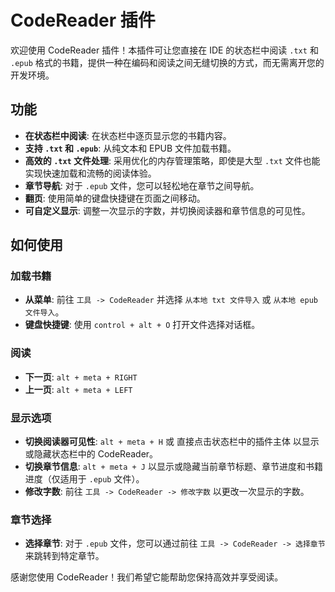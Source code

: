 # CodeReader 插件

<!-- Plugin description -->
欢迎使用 CodeReader 插件！本插件可让您直接在 IDE 的状态栏中阅读 `.txt` 和 `.epub` 格式的书籍，提供一种在编码和阅读之间无缝切换的方式，而无需离开您的开发环境。
<!-- Plugin description end -->

## 功能

- **在状态栏中阅读**: 在状态栏中逐页显示您的书籍内容。
- **支持 `.txt` 和 `.epub`**: 从纯文本和 EPUB 文件加载书籍。
- **高效的 `.txt` 文件处理**: 采用优化的内存管理策略，即使是大型 `.txt` 文件也能实现快速加载和流畅的阅读体验。
- **章节导航**: 对于 `.epub` 文件，您可以轻松地在章节之间导航。
- **翻页**: 使用简单的键盘快捷键在页面之间移动。
- **可自定义显示**: 调整一次显示的字数，并切换阅读器和章节信息的可见性。

## 如何使用

### 加载书籍

- **从菜单**: 前往 `工具 -> CodeReader` 并选择 `从本地 txt 文件导入` 或 `从本地 epub 文件导入`。
- **键盘快捷键**: 使用 `control + alt + O` 打开文件选择对话框。

### 阅读

- **下一页**: `alt + meta + RIGHT`
- **上一页**: `alt + meta + LEFT`

### 显示选项

- **切换阅读器可见性**: `alt + meta + H` 或 直接点击状态栏中的插件主体 以显示或隐藏状态栏中的 CodeReader。
- **切换章节信息**: `alt + meta + J` 以显示或隐藏当前章节标题、章节进度和书籍进度（仅适用于 `.epub` 文件）。
- **修改字数**: 前往 `工具 -> CodeReader -> 修改字数` 以更改一次显示的字数。

### 章节选择

- **选择章节**: 对于 `.epub` 文件，您可以通过前往 `工具 -> CodeReader -> 选择章节` 来跳转到特定章节。

感谢您使用 CodeReader！我们希望它能帮助您保持高效并享受阅读。
